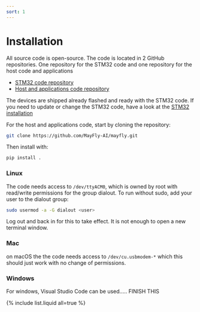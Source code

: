 ```yaml
---
sort: 1
---
```


# Installation

All source code is open-source. The code is located in 2 GitHub repositories. One repository for the STM32 code and one
repository for the host code and applications

- [STM32 code repository](https://github.com/MayFly-AI/stm32-sensorleap)
- [Host and applications code repository](https://github.com/MayFly-AI/mayfly)

The devices are shipped already flashed and ready with the STM32 code. If you need to update or change the STM32 code, have a look at the [STM32 installation](/manual/pose_sensor/stm32/stm32_install)

For the host and applications code, start by cloning the repository:
```bash
git clone https://github.com/MayFly-AI/mayfly.git
```

Then install with:
```bash
pip install .
```

### Linux
The code needs access to `/dev/ttyACM0`, which is owned by root with read/write permissions for the group dialout. To run without sudo, add your user to the dialout group:

```bash
sudo usermod -a -G dialout <user>
```
Log out and back in for this to take effect. It is not enough to open a new terminal window.

### Mac
on macOS the the code needs access to `/dev/cu.usbmodem-*` which this should just work with no change of permissions.


### Windows
For windows, Visual Studio Code can be used..... FINISH THIS


{% include list.liquid all=true %}
